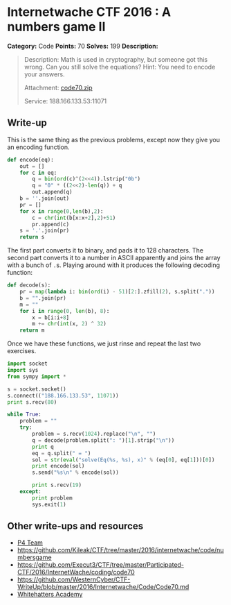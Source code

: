 # Internetwache CTF 2016 : A numbers game II

**Category:** Code
**Points:** 70
**Solves:** 199
**Description:**

> Description: Math is used in cryptography, but someone got this wrong. Can you still solve the equations? Hint: You need to encode your answers.
>
>
> Attachment: [code70.zip](./code70.zip)
>
>
> Service: 188.166.133.53:11071


## Write-up

This is the same thing as the previous problems, except now they give you an encoding function.

```python
def encode(eq):
	out = []
	for c in eq:
		q = bin(ord(c)^(2<<4)).lstrip("0b")
		q = "0" * ((2<<2)-len(q)) + q
		out.append(q)
	b = ''.join(out)
	pr = []
	for x in range(0,len(b),2):
		c = chr(int(b[x:x+2],2)+51)
		pr.append(c)
	s = '.'.join(pr)
	return s
```

The first part converts it to binary, and pads it to 128 characters. The second part converts it to a number in ASCII apparently and joins the array with a bunch of `.`s. Playing around with it produces the following decoding function:

```python
def decode(s):
	pr = map(lambda i: bin(ord(i) - 51)[2:].zfill(2), s.split("."))
	b = "".join(pr)
	m = ""
	for i in range(0, len(b), 8):
		x = b[i:i+8]
		m += chr(int(x, 2) ^ 32)
	return m
```

Once we have these functions, we just rinse and repeat the last two exercises.

```python
import socket
import sys
from sympy import *

s = socket.socket()
s.connect(("188.166.133.53", 11071))
print s.recv(80)

while True:
	problem = ""
	try:
		problem = s.recv(1024).replace("\n", "")
		q = decode(problem.split(": ")[1].strip("\n"))
		print q
		eq = q.split(" = ")
		sol = str(eval("solve(Eq(%s, %s), x)" % (eq[0], eq[1]))[0])
		print encode(sol)
		s.send("%s\n" % encode(sol))

		print s.recv(19)
	except:
		print problem
		sys.exit(1)
```

## Other write-ups and resources

* [P4 Team](https://github.com/p4-team/ctf/tree/master/2016-02-20-internetwache/ppc_70)
* <https://github.com/Kileak/CTF/tree/master/2016/internetwache/code/numbersgame>
* <https://github.com/Execut3/CTF/tree/master/Participated-CTF/2016/InternetWache/coding/code70>
* <https://github.com/WesternCyber/CTF-WriteUp/blob/master/2016/Internetwache/Code/Code70.md>
* [Whitehatters Academy](https://www.whitehatters.academy/internetwache-ctf-code50/)
